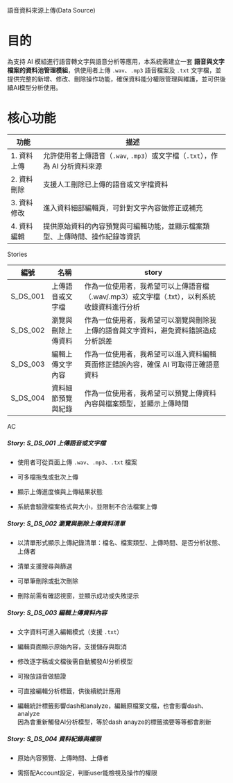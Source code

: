 語音資料來源上傳(Data Source)

# 目的

為支持 AI 模組進行語音轉文字與語意分析等應用，本系統需建立一套 **語音與文字檔案的資料池管理模組**，供使用者上傳 `.wav`、`.mp3` 語音檔案及 `.txt` 文字檔，並提供完整的新增、修改、刪除操作功能，確保資料能分權限管理與維護，並可供後續AI模型分析使用。

# 核心功能

| 功能 | 描述 |
| ----- | ----- |
| 1\. 資料上傳 | 允許使用者上傳語音（`.wav`, `.mp3`）或文字檔（`.txt`），作為 AI 分析資料來源 |
| 2\. 資料刪除 | 支援人工刪除已上傳的語音或文字檔資料 |
| 3\. 資料修改 | 進入資料細部編輯頁，可針對文字內容做修正或補充 |
| 4\. 資料編輯 | 提供原始資料的內容預覽與可編輯功能，並顯示檔案類型、上傳時間、操作紀錄等資訊 |

Stories

| 編號 | 名稱 | story |
| ----- | ----- | ----- |
| S\_DS\_001 | 上傳語音或文字檔 | 作為一位使用者，我希望可以上傳語音檔（.wav/.mp3）或文字檔（.txt），以利系統收錄資料進行分析 |
| S\_DS\_002 | 瀏覽與刪除上傳資料 | 作為一位使用者，我希望可以瀏覽與刪除我上傳的語音與文字資料，避免資料錯誤造成分析誤差 |
| S\_DS\_003 | 編輯上傳文字內容 | 作為一位使用者，我希望可以進入資料編輯頁面修正錯誤內容，確保 AI 可取得正確語意資料 |
| S\_DS\_004 | 資料細節預覽與紀錄 | 作為一位使用者，我希望可以預覽上傳資料內容與檔案類型，並顯示上傳時間|

AC

##### **Story: S\_DS\_001** 上傳語音或文字檔

* 使用者可從頁面上傳 `.wav`、`.mp3`、`.txt` 檔案

* 可多檔拖曳或批次上傳

* 顯示上傳進度條與上傳結果狀態

* 系統會驗證檔案格式與大小，並限制不合法檔案上傳

##### **Story: S\_DS\_002** 瀏覽與刪除上傳資料清單

* 以清單形式顯示上傳紀錄清單：檔名、檔案類型、上傳時間、是否分析狀態、上傳者

* 清單支援搜尋與篩選

* 可單筆刪除或批次刪除

* 刪除前需有確認視窗，並顯示成功或失敗提示

##### **Story: S\_DS\_003** 編輯上傳資料內容

* 文字資料可進入編輯模式（支援 `.txt`）

* 編輯頁面顯示原始內容，支援儲存與取消

* 修改逐字稿或文檔後需自動觸發AI分析模型

* 可撥放語音做驗證

* 可直接編輯分析標籤，供後續統計應用

* 編輯統計標籤影響dash和analyze，編輯原檔案文檔，也會影響dash、analyze  
  因為會重新觸發AI分析模型，等於dash anayze的標籤摘要等等都會刷新

##### **Story: S\_DS\_004** 資料紀錄與權限

* 原始內容預覽、上傳時間、上傳者

* 需搭配Account設定，判斷user能檢視及操作的權限

